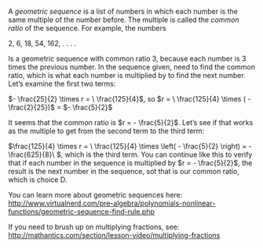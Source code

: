 A *geometric sequence* is a list of numbers in which
each number is the same multiple of the number before. The multiple is
called the *common ratio* of the sequence. For example, the numbers

2, 6, 18, 54, 162, . . . .

Is a geometric sequence with common ratio 3, because each number is 3
times the previous number. In the sequence given, need to find the
common ratio, which is what each number is multiplied by to find the
next number. Let’s examine the first two terms:

$- \frac{25}{2} \times r = \ \frac{125}{4}$, so
$r = \ \frac{125}{4} \times ( - \frac{2}{25})$ = $- \frac{5}{2}$

It seems that the common ratio is $r = - \frac{5}{2}$. Let’s see if that
works as the multiple to get from the second term to the third term:

$\frac{125}{4} \times r = \ \frac{125}{4} \times \left( - \frac{5}{2} \right) = - \frac{625}{8}\ $,
which is the third term. You can continue like this to verify that if
each number in the sequence is multiplied by $r = - \frac{5}{2}$, the
result is the next number in the sequence, sot that is our common ratio,
which is choice D.

You can learn more about geometric sequences here:
<http://www.virtualnerd.com/pre-algebra/polynomials-nonlinear-functions/geometric-sequence-find-rule.php>

If you need to brush up on multiplying fractions, see:
<http://mathantics.com/section/lesson-video/multiplying-fractions>
